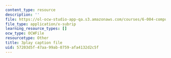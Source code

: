 ```yaml
---
content_type: resource
description: ''
file: https://ol-ocw-studio-app-qa.s3.amazonaws.com/courses/6-004-computation-structures-spring-2017/57203d5f47aa99ab0759afa4132d2c5f_QBcQJdJk9r8.srt
file_type: application/x-subrip
learning_resource_types: []
ocw_type: OCWFile
resourcetype: Other
title: 3play caption file
uid: 57203d5f-47aa-99ab-0759-afa4132d2c5f
---
```

